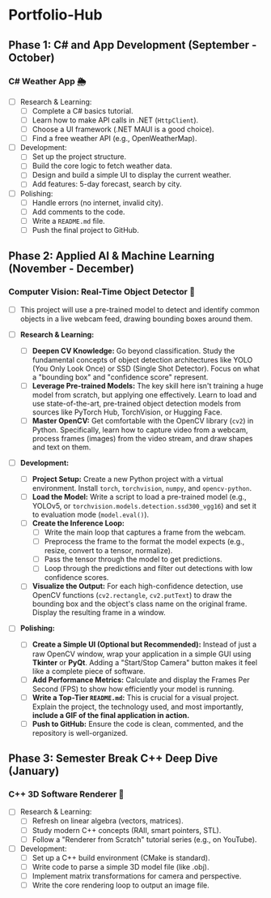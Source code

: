 # Portfolio-Hub

## Phase 1: C# and App Development (September - October)

### C# Weather App 🌦️
- [ ] Research & Learning:
  - [ ] Complete a C# basics tutorial.
  - [ ] Learn how to make API calls in .NET (`HttpClient`).
  - [ ] Choose a UI framework (.NET MAUI is a good choice).
  - [ ] Find a free weather API (e.g., OpenWeatherMap).
- [ ] Development:
  - [ ] Set up the project structure.
  - [ ] Build the core logic to fetch weather data.
  - [ ] Design and build a simple UI to display the current weather.
  - [ ] Add features: 5-day forecast, search by city.
- [ ] Polishing:
  - [ ] Handle errors (no internet, invalid city).
  - [ ] Add comments to the code.
  - [ ] Write a `README.md` file.
  - [ ] Push the final project to GitHub.

## Phase 2: Applied AI & Machine Learning (November - December)

### Computer Vision: Real-Time Object Detector 📸
- [ ] This project will use a pre-trained model to detect and identify common objects in a live webcam feed, drawing bounding boxes around them.

- [ ] **Research & Learning:**
  - [ ] **Deepen CV Knowledge:** Go beyond classification. Study the fundamental concepts of object detection architectures like YOLO (You Only Look Once) or SSD (Single Shot Detector). Focus on what a "bounding box" and "confidence score" represent.
  - [ ] **Leverage Pre-trained Models:** The key skill here isn't training a huge model from scratch, but applying one effectively. Learn to load and use state-of-the-art, pre-trained object detection models from sources like PyTorch Hub, TorchVision, or Hugging Face.
  - [ ] **Master OpenCV:** Get comfortable with the OpenCV library (`cv2`) in Python. Specifically, learn how to capture video from a webcam, process frames (images) from the video stream, and draw shapes and text on them.

- [ ] **Development:**
  - [ ] **Project Setup:** Create a new Python project with a virtual environment. Install `torch`, `torchvision`, `numpy`, and `opencv-python`.
  - [ ] **Load the Model:** Write a script to load a pre-trained model (e.g., YOLOv5, or `torchvision.models.detection.ssd300_vgg16`) and set it to evaluation mode (`model.eval()`).
  - [ ] **Create the Inference Loop:**
    - [ ] Write the main loop that captures a frame from the webcam.
    - [ ] Preprocess the frame to the format the model expects (e.g., resize, convert to a tensor, normalize).
    - [ ] Pass the tensor through the model to get predictions.
    - [ ] Loop through the predictions and filter out detections with low confidence scores.
  - [ ] **Visualize the Output:** For each high-confidence detection, use OpenCV functions (`cv2.rectangle`, `cv2.putText`) to draw the bounding box and the object's class name on the original frame. Display the resulting frame in a window.

- [ ] **Polishing:**
  - [ ] **Create a Simple UI (Optional but Recommended):** Instead of just a raw OpenCV window, wrap your application in a simple GUI using **Tkinter** or **PyQt**. Adding a "Start/Stop Camera" button makes it feel like a complete piece of software.
  - [ ] **Add Performance Metrics:** Calculate and display the Frames Per Second (FPS) to show how efficiently your model is running.
  - [ ] **Write a Top-Tier `README.md`:** This is crucial for a visual project. Explain the project, the technology used, and most importantly, **include a GIF of the final application in action.**
  - [ ] **Push to GitHub:** Ensure the code is clean, commented, and the repository is well-organized.

## Phase 3: Semester Break C++ Deep Dive (January)

### C++ 3D Software Renderer 🧊
- [ ] Research & Learning:
  - [ ] Refresh on linear algebra (vectors, matrices).
  - [ ] Study modern C++ concepts (RAII, smart pointers, STL).
  - [ ] Follow a "Renderer from Scratch" tutorial series (e.g., on YouTube).
- [ ] Development:
  - [ ] Set up a C++ build environment (CMake is standard).
  - [ ] Write code to parse a simple 3D model file (like .obj).
  - [ ] Implement matrix transformations for camera and perspective.
  - [ ] Write the core rendering loop to output an image file.

